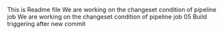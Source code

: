 This is Readme file
We are working on the changeset condition of pipeline job
We are working on the changeset condition of pipeline job 05
Build triggering after new commit
